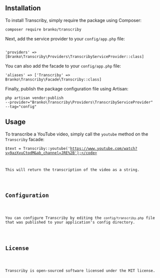 <h2>Installation</h2>
<p>To install Transcriby, simply require the package using Composer:</p>
<code>composer require branko/transcriby</code>

<p>Next, add the service provider to your <code>config/app.php</code> file:</p>

<code>
'providers' => [Branko\Transcriby\Providers\TranscribyServiceProvider::class]
</code>

<p>You can also add the facade to your <code>config/app.php</code> file:</p>

<code>'aliases' => ['Transcriby' => Branko\Transcriby\Facade\Transcriby::class]</code>

<p>Finally, publish the package configuration file using Artisan:</p>

<code>php artisan vendor:publish --provider="Branko\Transcriby\Providers\TranscribyServiceProvider" --tag="config"</code>

<h2>Usage</h2>

<p>To transcribe a YouTube video, simply call the <code>youtube</code> method on the <code>Transcriby</code> facade:</p>

<code>$text = Transcriby::youtube('https://www.youtube.com/watch?v=9azXvuCtodM&ab_channel=JRE%2B');</code>

<p>This will return the transcription of the video as a string.</p>

<h2>Configuration</h2>

<p>You can configure Transcriby by editing the <code>config/transcriby.php</code> file that was published to your application's config directory.</p>

<h2>License</h2>

<p>Transcriby is open-sourced software licensed under the MIT license.</p>

